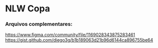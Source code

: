 # NLW Copa
### Arquivos complementares:
https://www.figma.com/community/file/1169028343875283461
https://gist.github.com/diego3g/b1b189063d21b96d6144ca896755be64
